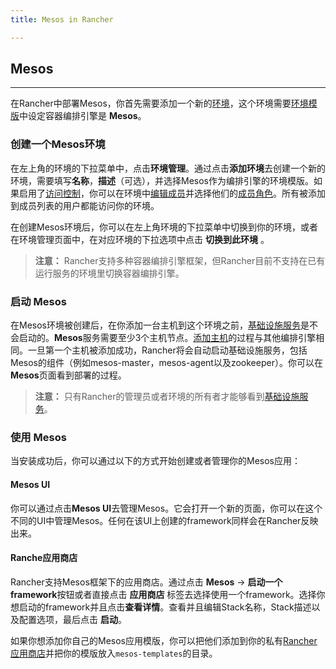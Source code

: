 ```yaml
---
title: Mesos in Rancher

---
```


## Mesos
---

在Rancher中部署Mesos，你首先需要添加一个新的[环境]({{site.baseurl}}/rancher/{{page.version}}/{{page.lang}}/environments/)，这个环境需要[环境模版]({{site.baseurl}}/rancher/{{page.version}}/{{page.lang}}/environments/#什么是环境模版)中设定容器编排引擎是 **Mesos**。

### 创建一个Mesos环境

在左上角的环境的下拉菜单中，点击**环境管理**。通过点击**添加环境**去创建一个新的环境，需要填写**名称**，**描述**（可选），并选择Mesos作为编排引擎的环境模版。如果启用了[访问控制]({{site.baseurl}}/rancher/{{page.version}}/{{page.lang}}/configuration/access-control/)，你可以在环境中[编辑成员]({{site.baseurl}}/rancher/{{page.version}}/{{page.lang}}/environments/#成员编辑)并选择他们的[成员角色]({{site.baseurl}}/rancher/{{page.version}}/{{page.lang}}/environments/#成员角色)。所有被添加到成员列表的用户都能访问你的环境。

在创建Mesos环境后，你可以在左上角环境的下拉菜单中切换到你的环境，或者在环境管理页面中，在对应环境的下拉选项中点击 **切换到此环境** 。

> **注意：** Rancher支持多种容器编排引擎框架，但Rancher目前不支持在已有运行服务的环境里切换容器编排引擎。

### 启动 Mesos

在Mesos环境被创建后，在你添加一台主机到这个环境之前，[基础设施服务]({{site.baseurl}}/rancher/{{page.version}}/{{page.lang}}/rancher-services/)是不会启动的。**Mesos**服务需要至少3个主机节点。[添加主机]({{site.baseurl}}/rancher/{{page.version}}/{{page.lang}}/hosts/)的过程与其他编排引擎相同。一旦第一个主机被添加成功，Rancher将会自动启动基础设施服务，包括Mesos的组件（例如mesos-master，mesos-agent以及zookeeper）。你可以在 **Mesos**页面看到部署的过程。

> **注意：** 只有Rancher的管理员或者环境的所有者才能够看到[基础设施服务]({{site.baseurl}}/rancher/{{page.version}}/{{page.lang}}/rancher-services/)。

### 使用 Mesos

当安装成功后，你可以通过以下的方式开始创建或者管理你的Mesos应用：

#### Mesos UI

你可以通过点击**Mesos UI**去管理Mesos。它会打开一个新的页面，你可以在这个不同的UI中管理Mesos。任何在该UI上创建的framework同样会在Rancher反映出来。

#### Ranche应用商店

Rancher支持Mesos框架下的应用商店。通过点击 **Mesos** -> **启动一个framework**按钮或者直接点击 **应用商店** 标签去选择使用一个framework。选择你想启动的framework并且点击**查看详情**。查看并且编辑Stack名称，Stack描述以及配置选项，最后点击 **启动**。

如果你想添加你自己的Mesos应用模版，你可以把他们添加到你的私有[Rancher 应用商店]({{site.baseurl}}/rancher/{{page.version}}/{{page.lang}}/catalog/)并把你的模版放入`mesos-templates`的目录。
